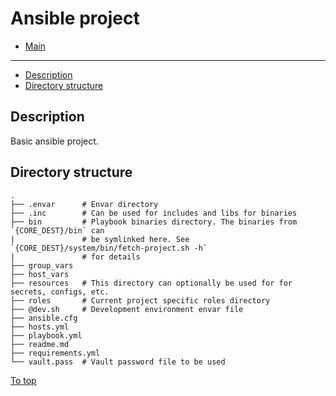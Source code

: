 # <a id="top"></a>Ansible project

* [Main](../readme.md)
---
* [Description](#description)
* [Directory structure](#directory-structure)

## Description

Basic ansible project.

## Directory structure

```
.
├── .envar      # Envar directory
├── .inc        # Can be used for includes and libs for binaries
├── bin         # Playbook binaries directory. The binaries from `{CORE_DEST}/bin` can
|               # be symlinked here. See `{CORE_DEST}/system/bin/fetch-project.sh -h`
|               # for details
├── group_vars
├── host_vars
├── resources   # This directory can optionally be used for for secrets, configs, etc.
├── roles       # Current project specific roles directory
├── @dev.sh     # Development environment envar file
├── ansible.cfg
├── hosts.yml
├── playbook.yml
├── readme.md
├── requirements.yml
└── vault.pass  # Vault password file to be used
```

[To top]

[To top]: #top
